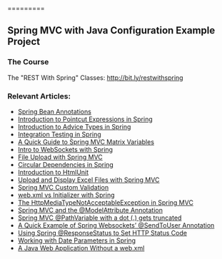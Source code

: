 =========

## Spring MVC with Java Configuration Example Project

### The Course
The "REST With Spring" Classes: http://bit.ly/restwithspring

### Relevant Articles: 
- [Spring Bean Annotations](http://www.baeldung.com/spring-bean-annotations)
- [Introduction to Pointcut Expressions in Spring](http://www.baeldung.com/spring-aop-pointcut-tutorial)
- [Introduction to Advice Types in Spring](http://www.baeldung.com/spring-aop-advice-tutorial)
- [Integration Testing in Spring](http://www.baeldung.com/integration-testing-in-spring)
- [A Quick Guide to Spring MVC Matrix Variables](http://www.baeldung.com/spring-mvc-matrix-variables)
- [Intro to WebSockets with Spring](http://www.baeldung.com/websockets-spring)
- [File Upload with Spring MVC](http://www.baeldung.com/spring-file-upload)
- [Circular Dependencies in Spring](http://www.baeldung.com/circular-dependencies-in-spring)
- [Introduction to HtmlUnit](http://www.baeldung.com/htmlunit)
- [Upload and Display Excel Files with Spring MVC](http://www.baeldung.com/spring-mvc-excel-files)
- [Spring MVC Custom Validation](http://www.baeldung.com/spring-mvc-custom-validator)
- [web.xml vs Initializer with Spring](http://www.baeldung.com/spring-xml-vs-java-config)
- [The HttpMediaTypeNotAcceptableException in Spring MVC](http://www.baeldung.com/spring-httpmediatypenotacceptable)
- [Spring MVC and the @ModelAttribute Annotation](http://www.baeldung.com/spring-mvc-and-the-modelattribute-annotation)
- [Spring MVC @PathVariable with a dot (.) gets truncated](http://www.baeldung.com/spring-mvc-pathvariable-dot)
- [A Quick Example of Spring Websockets’ @SendToUser Annotation](http://www.baeldung.com/spring-websockets-sendtouser)
- [Using Spring @ResponseStatus to Set HTTP Status Code](http://www.baeldung.com/spring-response-status)
- [Working with Date Parameters in Spring](https://www.baeldung.com/spring-date-parameters)
- [A Java Web Application Without a web.xml](https://www.baeldung.com/java-web-app-without-web-xml)
